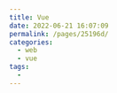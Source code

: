 ```yaml
---
title: Vue
date: 2022-06-21 16:07:09
permalink: /pages/25196d/
categories:
  - web
  - vue
tags:
  - 
---
```

